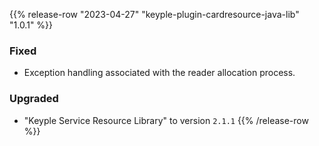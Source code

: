{{% release-row "2023-04-27" "keyple-plugin-cardresource-java-lib" "1.0.1" %}} 
### Fixed - Exception handling associated with the reader allocation process. ### Upgraded - "Keyple Service Resource Library" to version `2.1.1`
{{% /release-row %}}
